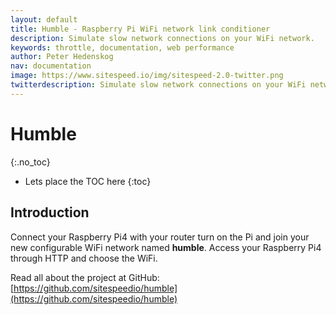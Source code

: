 ```yaml
---
layout: default
title: Humble - Raspberry Pi WiFi network link conditioner
description: Simulate slow network connections on your WiFi network.
keywords: throttle, documentation, web performance
author: Peter Hedenskog
nav: documentation
image: https://www.sitespeed.io/img/sitespeed-2.0-twitter.png
twitterdescription: Simulate slow network connections on your WiFi network.
---
```


# Humble
{:.no_toc}

* Lets place the TOC here
{:toc}

## Introduction

Connect your Raspberry Pi4 with your router turn on the Pi and join your new configurable WiFi network named **humble**. Access your Raspberry Pi4 through HTTP and choose the WiFi.

Read all about the project at GitHub: [https://github.com/sitespeedio/humble](https://github.com/sitespeedio/humble)